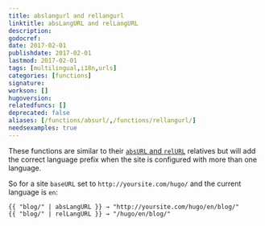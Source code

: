 ```yaml
---
title: abslangurl and rellangurl
linktitle: absLangURL and relLangURL
description:
godocref:
date: 2017-02-01
publishdate: 2017-02-01
lastmod: 2017-02-01
tags: [multilingual,i18n,urls]
categories: [functions]
signature:
workson: []
hugoversion:
relatedfuncs: []
deprecated: false
aliases: [/functions/absurl/,/functions/rellangurl/]
needsexamples: true
---
```


These functions are similar to their [`absURL` and `relURL`](/functions/absurl-and-relurl) relatives but will add the correct language prefix when the site is configured with more than one language.

So for a site  `baseURL` set to `http://yoursite.com/hugo/` and the current language is `en`:

```golang
{{ "blog/" | absLangURL }} → "http://yoursite.com/hugo/en/blog/"
{{ "blog/" | relLangURL }} → "/hugo/en/blog/"
```